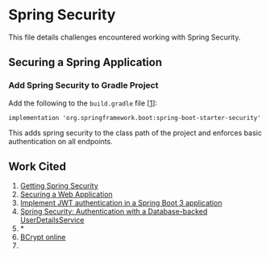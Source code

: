 # Spring Security
This file details challenges encountered working with Spring Security. 
## Securing a Spring Application
### Add Spring Security to Gradle Project
Add the following to the `build.gradle` file [[1](https://docs.spring.io/spring-security/reference/getting-spring-security.html)]:
```
implementation 'org.springframework.boot:spring-boot-starter-security'
```

This adds spring security to the class path of the project and enforces basic authentication on all endpoints.

## Work Cited
1. [Getting Spring Security](https://docs.spring.io/spring-security/reference/getting-spring-security.html)
2. [Securing a Web Application](https://spring.io/guides/gs/securing-web)
3.  [Implement JWT authentication in a Spring Boot 3 application](https://medium.com/@tericcabrel/implement-jwt-authentication-in-a-spring-boot-3-application-5839e4fd8fac)
4.  [Spring Security: Authentication with a Database-backed UserDetailsService](https://www.baeldung.com/spring-security-authentication-with-a-database)
5.  *[](https://medium.com/@sehgal.mohit06/spring-security-basic-authentication-with-database-and-unit-testing-f40420d094f6)
6.  [BCrypt online](https://bcrypt-generator.com/)
7.  [](https://www.baeldung.com/role-and-privilege-for-spring-security-registration)